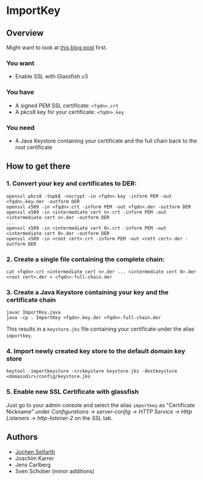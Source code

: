 # ImportKey

## Overview

Might want to look at [this blog post](http://www.agentbob.info/agentbob/79-AB.html) first.


### You want

- Enable SSL with Glassfish v3

### You have

- A signed PEM SSL certificate: `<fqdn>.crt`
- A pkcs8 key for your certificate: `<fqdn>.key`

### You need

- A Java Keystore containing your certificate and the full chain
  back to the root certificate

## How to get there


### 1. Convert your key and certificates to DER:

  
    openssl pkcs8 -topk8 -nocrypt -in <fqdn>.key -inform PEM -out <fqdn>.key.der -outform DER
    openssl x509 -in <fqdn>.crt -inform PEM -out <fqdn>.der -outform DER
    openssl x509 -in <intermediate cert n>.crt -inform PEM -out <intermediate cert n>.der -outform DER
    ...
    openssl x509 -in <intermediate cert 0>.crt -inform PEM -out <intermediate cert 0>.der -outform DER
    openssl x509 -in <root cert>.crt -inform PEM -out <rott cert>.der -outform DER


### 2. Create a single file containing the complete chain:

    cat <fqdn>.crt <intermediate cert n>.der ... <intermediate cert 0>.der <root cert>.der > <fqdn>-full-chain.der

### 3. Create a Java Keystore containing your key and the certificate chain

    javac ImportKey.java
    java -cp . ImportKey <fqdn>.key.der <fqdn>-full-chain.der

   This results in a `keystore.jks` file containing your certificate under the alias `importkey`.

### 4. Import newly created key store to the default domain key store

    keytool -importkeystore -srckeystore keystore.jks -destkeystore <domaindir>/config/keystore.jks

### 5. Enable new SSL Certificate with glassfish

Just go to your admin console and select the alias `importkey` as "Certificate Nickname" under *Configurations -> server-config -> HTTP Service -> Http Listeners -> http-listener-2* on the *SSL* tab.

## Authors

 - [Jochen Seifarth](http://www.agentbob.info/agentbob/23-AB.html)
 - Joachim Karrer
 - Jens Carlberg
 - Sven Schober (minor additions)

